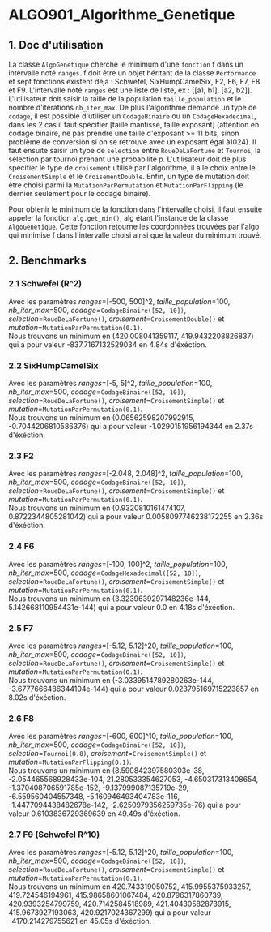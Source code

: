 # ALGO901_Algorithme_Genetique

## 1. Doc d'utilisation

La classe ```AlgoGenetique``` cherche le minimum d'une ```fonction``` f dans un intervalle noté ```ranges```. f doit être un objet héritant de la classe ```Performance``` et sept fonctions existent déjà : Schwefel, SixHumpCamelSix, F2, F6, F7, F8 et F9. L'intervalle noté ```ranges``` est une liste de liste, ex : [[a1, b1], [a2, b2]]. L'utilisateur doit saisir la taille de la population  ```taille_population``` et le nombre d'itérations ```nb_iter_max```. De plus l'algorithme demande un type de ```codage```, il est possible d'utiliser un ```CodageBinaire``` ou un ```CodageHexadecimal```, dans les 2 cas il faut spécifier [taille mantisse, taille exposant] (attention en codage binaire, ne pas prendre une taille d'exposant >= 11 bits, sinon problème de conversion si on se retrouve avec un exposant égal à1024). Il faut ensuite saisir un type de ```selection``` entre ```RoueDeLaFortune``` et ```Tournoi```, la sélection par tournoi prenant une probabilité p. L'utilisateur doit de plus spécifier le type de ```croisement``` utilisé par l'algorithme, il a le choix entre le ```CroisementSimple``` et le ```CroisementDouble```. Enfin, un type de mutation doit être choisi parmi la ```MutationParPermutation``` et ```MutationParFlipping``` (le dernier seulement pour le codage binaire).
 
Pour obtenir le minimum de la fonction dans l'intervalle choisi, il faut ensuite appeler la fonction ```alg.get_min()```, alg étant l'instance de la classe ```AlgoGenetique```. Cette fonction retourne les coordonnées trouvées par l'algo qui minimise f dans l'intervalle choisi ainsi que la valeur du minimum trouvé.

## 2. Benchmarks
### 2.1 Schwefel (R^2)
Avec les paramètres _ranges_=[-500, 500]^2, _taille\_population_=100, _nb\_iter\_max_=500, _codage_=```CodageBinaire([52, 10])```, _selection_=```RoueDeLaFortune()```, _croisement_=```CroisementDouble()``` et _mutation_=```MutationParPermutation(0.1)```. \
Nous trouvons un minimum en (420.008041359117, 419.9432208826837) qui a pour valeur -837.7167132529034 en 4.84s d'éxéction.
### 2.2 SixHumpCamelSix
Avec les paramètres _ranges_=[-5, 5]^2, _taille\_population_=100, _nb\_iter\_max_=500, _codage_=```CodageBinaire([52, 10])```, _selection_=```RoueDeLaFortune()```, _croisement_=```CroisementSimple()``` et _mutation_=```MutationParPermutation(0.1)```. \
Nous trouvons un minimum en (0.06562598207992915, -0.7044206810586376) qui a pour valeur -1.0290151956194344 en 2.37s d'éxéction.
### 2.3 F2
Avec les paramètres _ranges_=[-2.048, 2.048]^2, _taille\_population_=100, _nb\_iter\_max_=500, _codage_=```CodageBinaire([52, 10])```, _selection_=```RoueDeLaFortune()```, _croisement_=```CroisementSimple()``` et _mutation_=```MutationParPermutation(0.1)```. \
Nous trouvons un minimum en (0.9320810161474107, 0.8722344805281042) qui a pour valeur 0.0058097746238172255 en 2.36s d'éxéction.
### 2.4 F6
Avec les paramètres _ranges_=[-100, 100]^2, _taille\_population_=100, _nb\_iter\_max_=500, _codage_=```CodageHexadecimal([52, 10])```, _selection_=```RoueDeLaFortune()```, _croisement_=```CroisementSimple()``` et _mutation_=```MutationParPermutation(0.1)```. \
Nous trouvons un minimum en (3.3239639297148236e-144, 5.142668110954431e-144) qui a pour valeur 0.0 en 4.18s d'éxéction.
### 2.5 F7
Avec les paramètres _ranges_=[-5.12, 5.12]^20, _taille\_population_=100, _nb\_iter\_max_=500, _codage_=```CodageBinaire([52, 10])```, _selection_=```RoueDeLaFortune()```, _croisement_=```CroisementSimple()``` et _mutation_=```MutationParPermutation(0.1)```. \
Nous trouvons un minimum en (-3.0339514789280263e-144, -3.6777666486344104e-144) qui a pour valeur 0.023795169715223857 en 8.02s d'éxéction.
### 2.6 F8
Avec les paramètres _ranges_=[-600, 600]^10, _taille\_population_=100, _nb\_iter\_max_=500, _codage_=```CodageBinaire([52, 10])```, _selection_=```Tournoi(0.8)```, _croisement_=```CroisementSimple()``` et _mutation_=```MutationParFlipping(0.1)```. \
Nous trouvons un minimum en (8.590842397580303e-38, -2.054465568928433e-104, 21.280533354627053, -4.650317313408654, -1.370408706591785e-152, -9.137999087135719e-29, -6.559560404557348, -5.160946493404783e-116, -1.4477094438482678e-142, -2.6250979356259735e-76) qui a pour valeur 0.6103836729369639 en 49.49s d'éxéction.
### 2.7 F9 (Schwefel R^10)
Avec les paramètres _ranges_=[-5.12, 5.12]^20, _taille\_population_=100, _nb\_iter\_max_=500, _codage_=```CodageBinaire([52, 10])```, _selection_=```RoueDeLaFortune()```, _croisement_=```CroisementSimple()``` et _mutation_=```MutationParPermutation(0.1)```. \
Nous trouvons un minimum en 420.743319050752, 415.9955375933257, 419.724546194961, 415.98658601067484, 420.8796317860739, 420.9393254799759, 420.7142584518989, 421.40430582873915, 415.9673927193063, 420.9217024367299) qui a pour valeur -4170.214279755621 en 45.05s d'éxéction.
